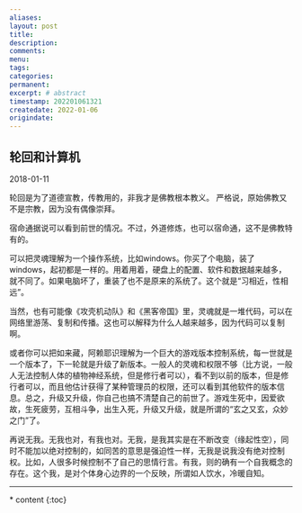 ```yaml
---
aliases:
layout: post
title:
description:
comments:
menu:
tags: 
categories:
permanent: 
excerpt: # abstract
timestamp: 202201061321
createdate: 2022-01-06
origindate: 
---
```


## 轮回和计算机

2018-01-11 

轮回是为了道德宣教，传教用的，非我才是佛教根本教义。 严格说，原始佛教又不是宗教，因为没有偶像崇拜。

宿命通据说可以看到前世的情况。不过，外道修炼，也可以宿命通，这不是佛教特有的。

可以把灵魂理解为一个操作系统，比如windows。你买了个电脑，装了windows，起初都是一样的。用着用着，硬盘上的配置、软件和数据越来越多，就不同了。如果电脑坏了，重装了也不是原来的系统了。这个就是“习相近，性相远”。

当然，也有可能像《攻壳机动队》和《黑客帝国》里，灵魂就是一堆代码，可以在网络里游荡、复制和传播。这也可以解释为什么人越来越多，因为代码可以复制啊。

或者你可以把如来藏，阿赖耶识理解为一个巨大的游戏版本控制系统，每一世就是一个版本了，下一轮就是升级了新版本。一般人的灵魂和权限不够（比方说，一般人无法控制人体的植物神经系统，但是修行者可以），看不到以前的版本，但是修行者可以，而且他估计获得了某种管理员的权限，还可以看到其他软件的版本信息。总之，升级又升级，你自己也搞不清楚自己的前世了。游戏生死中，因爱欲故，生死疲劳，互相斗争，出生入死，升级又升级，就是所谓的“玄之又玄，众妙之门”了。

再说无我。无我也对，有我也对。无我，是我其实是在不断改变（缘起性空），同时不能加以绝对控制的，如同苦的意思是强迫性一样，无我是说我没有绝对控制权。比如，人很多时候控制不了自己的思情行言。有我，则的确有一个自我概念的存在。这个我，是对个体身心边界的一个反映，所谓如人饮水，冷暖自知。


---
<nav class="toc-fixed" markdown="1">
  * content
  {:toc}
</nav>


